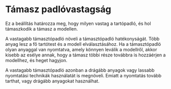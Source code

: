 # Támasz padlóvastagság

Ez a beállítás határozza meg, hogy milyen vastag a tartópadló, és hol támaszkodik a támasz a modellen.

A vastagabb támasztópadló növeli a támasztópadló hatékonyságát. Több anyag lesz a fő tartótest és a modell elválasztásához. Ha a támasztópadló olyan anyaggal van nyomtatva, amely könnyen leválik a modellről, akkor kisebb az esélye annak, hogy a támasz többi része továbbra is hozzáérjen a modellhez, és heget hagyjon.

A vastagabb támasztópadló azonban a drágább anyagok vagy lassabb nyomtatási technikák használatát is megnöveli. Emiatt a nyomtatás tovább tarthat, vagy drágább anyagokat használhat.
